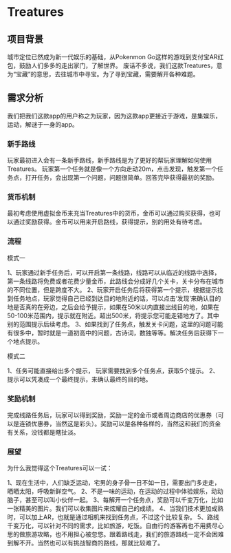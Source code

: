 # Treatures

## 项目背景

城市定位已然成为新一代娱乐的基础，从Pokenmon Go这样的游戏到支付宝AR红包，鼓励人们多多的走出家门，了解世界。
废话不多说，我们这款Treatures，意为“宝藏”的意思，去往城市中寻宝。为了寻到宝藏，需要解开各种难题。

## 需求分析

我们把我们这款app的用户称之为玩家，因为这款app更接近于游戏，是集娱乐，运动，解谜于一身的app。

### 新手路线

玩家最初进入会有一条新手路线，新手路线是为了更好的帮玩家理解如何使用Treatures。
玩家第一个任务就是像一个方向走动20m，点击发现，触发第一个任务点，打开任务，会出现第一个问题，问题很简单。回答完毕获得最初的奖励。

### 货币机制

最初考虑使用虚拟金币来充当Treatures中的货币，金币可以通过购买获得，也可以通过奖励获得。金币可以用来开启路线，获得提示，别的用处有待考虑。

### 流程

模式一

1、玩家通过新手任务后，可以开启第一条线路，线路可以从临近的线路中选择，第一条线路将免费或者花费少量金币，此路线会分成好几个关卡，关卡分布在城市的不同位置，但是跨度不大。
2、玩家开启任务后将获得第一个提示，根据提示找到任务地点，玩家觉得自己已经到达目的地附近的话，可以点击‘发现’来确认目的地是否真的在旁边，之后会给予提示，如果在50米以内直接出线目的地，如果在50-100米范围内，提示就在附近。超出500米，将提示您可能走错地方了。其中别的范围提示后续考虑。
3、如果找到了任务点，触发关卡问题，这里的问题可能有很多中，暂时就是一道初高中的问题，古诗词，数独等等。解决任务后获得下一个地点提示。

模式二

1、任务可能直接给出多个提示， 玩家需要找到多个任务点，获取5个提示。
2、提示可以凭凑成一个最终提示，来确认最终的目的地。


### 奖励机制

完成线路任务后，玩家可以得到奖励，奖励一定的金币或者周边商店的优惠券（可以是连锁优惠券，当然这是彩头）。奖励可以是各种各样的，当然这和我们的资金有关系，没钱都是瞎扯淡。

### 展望

为什么我觉得这个Treatures可以一试：

1、现在生活中，人们缺乏运动，宅男的身子骨一日不如一日，需要出门多走走，晒晒太阳，呼吸新鲜空气。
2、不是一味的运动，在运动的过程中体验娱乐，动动脑子，甚至可以叫小伙伴一起。
3、每解开一个任务点，奖励可以千变万化，比如一张精美的图片。我们可以收集图片来炫耀自己的成绩。
4、当我们技术更加成熟时，可以加上AR，也就是通过相机来找到任务点，不过这个比较复杂。
5、路线千变万化，可以针对不同的需求，比如旅游，吃饭。自由行的游客再也不用费尽心思的做旅游攻略，也不用担心被忽悠。跟着路线走，我们的旅游路线一定不会困难到解不开。当然也可以有挑战智商的路线，那就比较难了。


